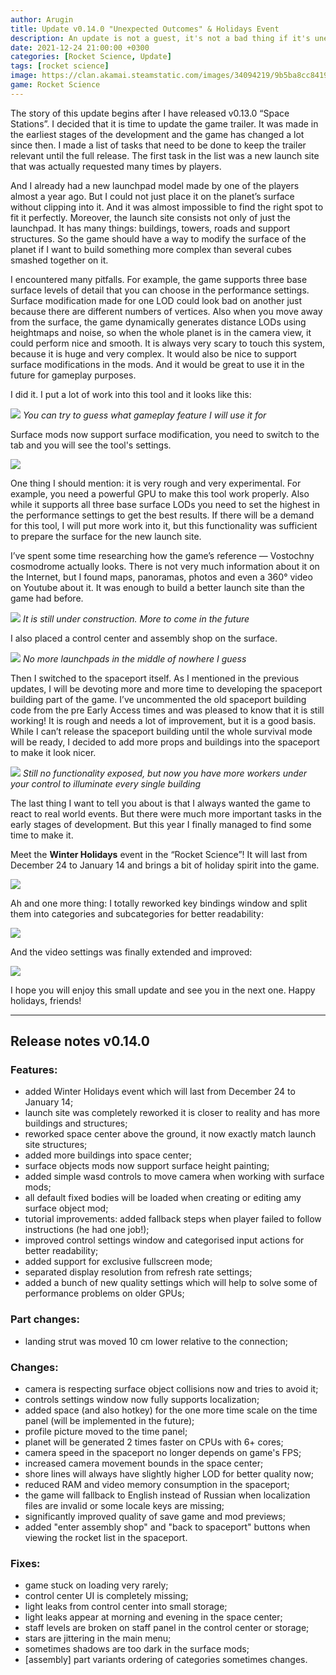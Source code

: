 ```yaml
---
author: Arugin
title: Update v0.14.0 "Unexpected Outcomes" & Holidays Event
description: An update is not a guest, it's not a bad thing if it's unexpected
date: 2021-12-24 21:00:00 +0300
categories: [Rocket Science, Update]
tags: [rocket science]
image: https://clan.akamai.steamstatic.com/images/34094219/9b5ba8cc8419b0e3f168383c1edd626ff213d5c6_400x225.png
game: Rocket Science
---
```

The story of this update begins after I have released v0.13.0 “Space Stations”. I decided that it is time to update the game trailer. It was made in the earliest stages of the development and the game has changed a lot since then. I made a list of tasks that need to be done to keep the trailer relevant until the full release. The first task in the list was a new launch site that was actually requested many times by players.

And I already had a new launchpad model made by one of the players almost a year ago. But I could not just place it on the planet’s surface without clipping into it. And it was almost impossible to find the right spot to fit it perfectly. Moreover, the launch site consists not only of just the launchpad. It has many things: buildings, towers, roads and support structures. So the game should have a way to modify the surface of the planet if I want to build something more complex than several cubes smashed together on it.

I encountered many pitfalls. For example, the game supports three base surface levels of detail that you can choose in the performance settings. Surface modification made for one LOD could look bad on another just because there are different numbers of vertices. Also when you move away from the surface, the game dynamically generates distance LODs using heightmaps and noise, so when the whole planet is in the camera view, it could perform nice and smooth. It is always very scary to touch this system, because it is huge and very complex. It would also be nice to support surface modifications in the mods. And it would be great to use it in the future for gameplay purposes.

I did it. I put a lot of work into this tool and it looks like this:

![](https://media0.giphy.com/media/HCyhWtzTN7VWMK8RfB/giphy.gif?cid=790b7611c99a63c822454c840d8933b101c8657e419eed59&rid=giphy.gif&ct=g)
_You can try to guess what gameplay feature I will use it for_

Surface mods now support surface modification, you need to switch to the tab and you will see the tool's settings.

![](https://clan.akamai.steamstatic.com/images//34094219/577edbef7d4b78f4048f633cbc88cd7a95e81667.png)

One thing I should mention: it is very rough and very experimental. For example, you need a powerful GPU to make this tool work properly. Also while it supports all three base surface LODs you need to set the highest in the performance settings to get the best results. If there will be a demand for this tool, I will put more work into it, but this functionality was sufficient to prepare the surface for the new launch site.

I’ve spent some time researching how the game’s reference — Vostochny cosmodrome actually looks. There is not very much information about it on the Internet, but I found maps, panoramas, photos and even a 360° video on Youtube about it. It was enough to build a better launch site than the game had before.

![](https://clan.akamai.steamstatic.com/images//34094219/88f2d67cc19d96d7e2399087be3416a74aa2018b.png)
_It is still under construction. More to come in the future_

I also placed a control center and assembly shop on the surface.

![](https://clan.akamai.steamstatic.com/images//34094219/129abb699d506af53d6d94e8c2236eb5e65409c9.png)
_No more launchpads in the middle of nowhere I guess_

Then I switched to the spaceport itself. As I mentioned in the previous updates, I will be devoting more and more time to developing the spaceport building part of the game. I’ve uncommented the old spaceport building code from the pre Early Access times and was pleased to know that it is still working! It is rough and needs a lot of improvement, but it is a good basis. While I can’t release the spaceport building until the whole survival mode will be ready, I decided to add more props and buildings into the spaceport to make it look nicer.

![](https://clan.akamai.steamstatic.com/images//34094219/ac3a7aa6708087376176a0dc55d1696c4fd1e769.png)
_Still no functionality exposed, but now you have more workers under your control to illuminate every single building_

The last thing I want to tell you about is that I always wanted the game to react to real world events. But there were much more important tasks in the early stages of development. But this year I finally managed to find some time to make it.

Meet the **Winter Holidays** event in the “Rocket Science”! It will last from December 24 to January 14 and brings a bit of holiday spirit into the game.

![](https://clan.akamai.steamstatic.com/images//34094219/2ccf66a0fb22869727d8e3f2fd3bace375e00c9a.png)

Ah and one more thing: I totally reworked key bindings window and split them into categories and subcategories for better readability:

![](https://clan.akamai.steamstatic.com/images//34094219/39198ef1019f8cab1232c86afcce349ded811d1d.png)

And the video settings was finally extended and improved:

![](https://clan.akamai.steamstatic.com/images//34094219/cadd0b924c8723fd2d619a6382688293ce5eb80d.png)

I hope you will enjoy this small update and see you in the next one. Happy holidays, friends!

---

## Release notes v0.14.0

### Features:

- added Winter Holidays event which will last from December 24 to January 14;
- launch site was completely reworked it is closer to reality and has more buildings and structures;
- reworked space center above the ground, it now exactly match launch site structures;
- added more buildings into space center;
- surface objects mods now support surface height painting;
- added simple wasd controls to move camera when working with surface mods;
- all default fixed bodies will be loaded when creating or editing amy surface object mod;
- tutorial improvements: added fallback steps when player failed to follow instructions (he had one job!);
- improved control settings window and categorised input actions for better readability;
- added support for exclusive fullscreen mode;
- separated display resolution from refresh rate settings;
- added a bunch of new quality settings which will help to solve some of performance problems on older GPUs;  

### Part changes:

- landing strut was moved 10 cm lower relative to the connection;  

### Changes:

- camera is respecting surface object collisions now and tries to avoid it;
- controls settings window now fully supports localization;
- added space (and also hotkey) for the one more time scale on the time panel (will be implemented in the future);
- profile picture moved to the time panel;
- planet will be generated 2 times faster on CPUs with 6+ cores;
- camera speed in the spaceport no longer depends on game's FPS;
- increased camera movement bounds in the space center;
- shore lines will always have slightly higher LOD for better quality now;
- reduced RAM and video memory consumption in the spaceport;
- the game will fallback to English instead of Russian when localization files are invalid or some locale keys are missing;
- significantly improved quality of save game and mod previews;
- added "enter assembly shop" and "back to spaceport" buttons when viewing the rocket list in the spaceport.  

### Fixes:

- game stuck on loading very rarely;
- control center UI is completely missing;
- light leaks from control center into small storage;
- light leaks appear at morning and evening in the space center;
- staff levels are broken on staff panel in the control center or storage;
- stars are jittering in the main menu;
- sometimes shadows are too dark in the surface mods;
- \[assembly\] part variants ordering of categories sometimes changes.
